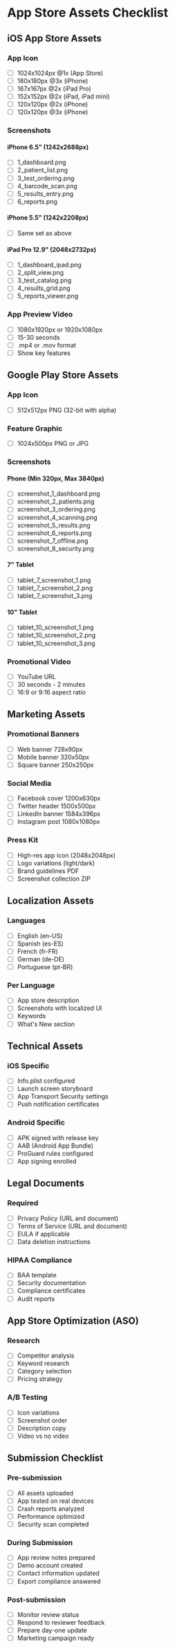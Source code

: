 # App Store Assets Checklist

## iOS App Store Assets

### App Icon
- [ ] 1024x1024px @1x (App Store)
- [ ] 180x180px @3x (iPhone)
- [ ] 167x167px @2x (iPad Pro)
- [ ] 152x152px @2x (iPad, iPad mini)
- [ ] 120x120px @2x (iPhone)
- [ ] 120x120px @3x (iPhone)

### Screenshots
#### iPhone 6.5" (1242x2688px)
- [ ] 1_dashboard.png
- [ ] 2_patient_list.png
- [ ] 3_test_ordering.png
- [ ] 4_barcode_scan.png
- [ ] 5_results_entry.png
- [ ] 6_reports.png

#### iPhone 5.5" (1242x2208px)
- [ ] Same set as above

#### iPad Pro 12.9" (2048x2732px)
- [ ] 1_dashboard_ipad.png
- [ ] 2_split_view.png
- [ ] 3_test_catalog.png
- [ ] 4_results_grid.png
- [ ] 5_reports_viewer.png

### App Preview Video
- [ ] 1080x1920px or 1920x1080px
- [ ] 15-30 seconds
- [ ] .mp4 or .mov format
- [ ] Show key features

## Google Play Store Assets

### App Icon
- [ ] 512x512px PNG (32-bit with alpha)

### Feature Graphic
- [ ] 1024x500px PNG or JPG

### Screenshots
#### Phone (Min 320px, Max 3840px)
- [ ] screenshot_1_dashboard.png
- [ ] screenshot_2_patients.png
- [ ] screenshot_3_ordering.png
- [ ] screenshot_4_scanning.png
- [ ] screenshot_5_results.png
- [ ] screenshot_6_reports.png
- [ ] screenshot_7_offline.png
- [ ] screenshot_8_security.png

#### 7" Tablet
- [ ] tablet_7_screenshot_1.png
- [ ] tablet_7_screenshot_2.png
- [ ] tablet_7_screenshot_3.png

#### 10" Tablet
- [ ] tablet_10_screenshot_1.png
- [ ] tablet_10_screenshot_2.png
- [ ] tablet_10_screenshot_3.png

### Promotional Video
- [ ] YouTube URL
- [ ] 30 seconds - 2 minutes
- [ ] 16:9 or 9:16 aspect ratio

## Marketing Assets

### Promotional Banners
- [ ] Web banner 728x90px
- [ ] Mobile banner 320x50px
- [ ] Square banner 250x250px

### Social Media
- [ ] Facebook cover 1200x630px
- [ ] Twitter header 1500x500px
- [ ] LinkedIn banner 1584x396px
- [ ] Instagram post 1080x1080px

### Press Kit
- [ ] High-res app icon (2048x2048px)
- [ ] Logo variations (light/dark)
- [ ] Brand guidelines PDF
- [ ] Screenshot collection ZIP

## Localization Assets

### Languages
- [ ] English (en-US)
- [ ] Spanish (es-ES)
- [ ] French (fr-FR)
- [ ] German (de-DE)
- [ ] Portuguese (pt-BR)

### Per Language
- [ ] App store description
- [ ] Screenshots with localized UI
- [ ] Keywords
- [ ] What's New section

## Technical Assets

### iOS Specific
- [ ] Info.plist configured
- [ ] Launch screen storyboard
- [ ] App Transport Security settings
- [ ] Push notification certificates

### Android Specific
- [ ] APK signed with release key
- [ ] AAB (Android App Bundle)
- [ ] ProGuard rules configured
- [ ] App signing enrolled

## Legal Documents

### Required
- [ ] Privacy Policy (URL and document)
- [ ] Terms of Service (URL and document)
- [ ] EULA if applicable
- [ ] Data deletion instructions

### HIPAA Compliance
- [ ] BAA template
- [ ] Security documentation
- [ ] Compliance certificates
- [ ] Audit reports

## App Store Optimization (ASO)

### Research
- [ ] Competitor analysis
- [ ] Keyword research
- [ ] Category selection
- [ ] Pricing strategy

### A/B Testing
- [ ] Icon variations
- [ ] Screenshot order
- [ ] Description copy
- [ ] Video vs no video

## Submission Checklist

### Pre-submission
- [ ] All assets uploaded
- [ ] App tested on real devices
- [ ] Crash reports analyzed
- [ ] Performance optimized
- [ ] Security scan completed

### During Submission
- [ ] App review notes prepared
- [ ] Demo account created
- [ ] Contact information updated
- [ ] Export compliance answered

### Post-submission
- [ ] Monitor review status
- [ ] Respond to reviewer feedback
- [ ] Prepare day-one update
- [ ] Marketing campaign ready